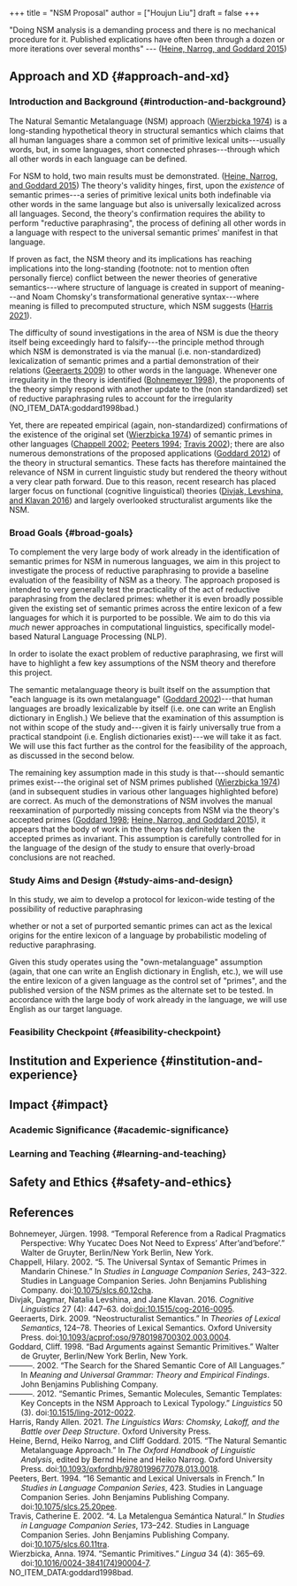 +++
title = "NSM Proposal"
author = ["Houjun Liu"]
draft = false
+++

"Doing NSM analysis is a demanding process and there is no mechanical procedure for it. Published explications have often been through a dozen or more iterations over several months" --- (<a href="#citeproc_bib_item_9">Heine, Narrog, and Goddard 2015</a>)


## Approach and XD {#approach-and-xd}


### Introduction and Background {#introduction-and-background}

The Natural Semantic Metalanguage (NSM) approach (<a href="#citeproc_bib_item_12">Wierzbicka 1974</a>) is a long-standing hypothetical theory in structural semantics which claims that all human languages share a common set of primitive lexical units---usually words, but, in some languages, short connected phrases---through which all other words in each language can be defined.

For NSM to hold, two main results must be demonstrated. (<a href="#citeproc_bib_item_9">Heine, Narrog, and Goddard 2015</a>) The theory's validity hinges, first, upon the _existence_ of semantic primes---a series of primitive lexical units both indefinable via other words in the same language but also is universally lexicalized across all languages. Second, the theory's confirmation requires the ability to perform "reductive paraphrasing", the process of defining all other words in a language with respect to the universal semantic primes' manifest in that language.

If proven as fact, the NSM theory and its implications has reaching implications into the long-standing (footnote: not to mention often personally fierce) conflict between the newer theories of generative semantics---where structure of language is created in support of meaning---and Noam Chomsky's transformational generative syntax---where meaning is filled to precomputed structure, which NSM suggests (<a href="#citeproc_bib_item_8">Harris 2021</a>).

The difficulty of sound investigations in the area of NSM is due the theory itself being exceedingly hard to falsify---the principle method through which NSM is demonstrated is via the manual (i.e. non-standardized) lexicalization of semantic primes and a partial demonstration of their relations (<a href="#citeproc_bib_item_4">Geeraerts 2009</a>) to other words in the language. Whenever one irregularity in the theory is identified (<a href="#citeproc_bib_item_1">Bohnemeyer 1998</a>), the proponents of the theory simply respond with another update to the (non standardized) set of reductive paraphrasing rules to account for the irregularity (NO_ITEM_DATA:goddard1998bad.)

Yet, there are repeated empirical (again, non-standardized) confirmations of the existence of the original set (<a href="#citeproc_bib_item_12">Wierzbicka 1974</a>) of semantic primes in other languages (<a href="#citeproc_bib_item_2">Chappell 2002</a>; <a href="#citeproc_bib_item_10">Peeters 1994</a>; <a href="#citeproc_bib_item_11">Travis 2002</a>); there are also numerous demonstrations of the proposed applications (<a href="#citeproc_bib_item_7">Goddard 2012</a>) of the theory in structural semantics. These facts has therefore maintained the relevance of NSM in current linguistic study but rendered the theory without a very clear path forward. Due to this reason, recent research has placed larger focus on functional (cognitive linguistical) theories (<a href="#citeproc_bib_item_3">Divjak, Levshina, and Klavan 2016</a>) and largely overlooked structuralist arguments like the NSM.


### Broad Goals {#broad-goals}

To complement the very large body of work already in the identification of semantic primes for NSM in numerous languages, we aim in this project to investigate the process of reductive paraphrasing to provide a baseline evaluation of the feasibility of NSM as a theory. The approach proposed is intended to very generally test the practicality of the act of reductive paraphrasing from the declared primes: whether it is even broadly possible given the existing set of semantic primes across the entire lexicon of a few languages for which it is purported to be possible. We aim to do this via _much_ newer approaches in computational linguistics, specifically model-based Natural Language Processing (NLP).

In order to isolate the exact problem of reductive paraphrasing, we first will have to highlight a few key assumptions of the NSM theory and therefore this project.

The semantic metalanguage theory is built itself on the assumption that "each language is its own metalanguage" (<a href="#citeproc_bib_item_6">Goddard 2002</a>)---that human languages are broadly lexicalizable by itself (i.e. one can write an English dictionary in English.) We believe that the examination of this assumption is not within scope of the study and---given it is fairly universally true from a practical standpoint (i.e. English dictionaries exist)---we will take it as fact. We will use this fact further as the control for the feasibility of the approach, as discussed in the second below.

The remaining key assumption made in this study is that---should semantic primes exist---the original set of NSM primes published (<a href="#citeproc_bib_item_12">Wierzbicka 1974</a>) (and in subsequent studies in various other languages highlighted before) are correct. As much of the demonstrations of NSM involves the manual reexamination of purportedly missing concepts from NSM via the theory's accepted primes (<a href="#citeproc_bib_item_5">Goddard 1998</a>; <a href="#citeproc_bib_item_9">Heine, Narrog, and Goddard 2015</a>), it appears that the body of work in the theory has definitely taken the accepted primes as invariant. This assumption is carefully controlled for in the language of the design of the study to ensure that overly-broad conclusions are not reached.


### Study Aims and Design {#study-aims-and-design}

In this study, we aim to develop a protocol for lexicon-wide testing of the possibility of reductive paraphrasing

whether or not a set of purported semantic primes can act as the lexical origins for the entire lexicon of a language by probabilistic modeling of reductive paraphrasing.

Given this study operates using the "own-metalanguage" assumption (again, that one can write an English dictionary in English, etc.), we will use the entire lexicon of a given language as the control set of "primes", and the published version of the NSM primes as the alternate set to be tested. In accordance with the large body of work already in the language, we will use English as our target language.


### Feasibility Checkpoint {#feasibility-checkpoint}


## Institution and Experience {#institution-and-experience}


## Impact {#impact}


### Academic Significance {#academic-significance}


### Learning and Teaching {#learning-and-teaching}


## Safety and Ethics {#safety-and-ethics}



## References

<style>.csl-entry{text-indent: -1.5em; margin-left: 1.5em;}</style><div class="csl-bib-body">
  <div class="csl-entry"><a id="citeproc_bib_item_1"></a>Bohnemeyer, Jürgen. 1998. “Temporal Reference from a Radical Pragmatics Perspective: Why Yucatec Does Not Need to Express’ After’and’before’.” Walter de Gruyter, Berlin/New York Berlin, New York.</div>
  <div class="csl-entry"><a id="citeproc_bib_item_2"></a>Chappell, Hilary. 2002. “5. The Universal Syntax of Semantic Primes in Mandarin Chinese.” In <i>Studies in Language Companion Series</i>, 243–322. Studies in Language Companion Series. John Benjamins Publishing Company. doi:<a href="https://doi.org/10.1075/slcs.60.12cha">10.1075/slcs.60.12cha</a>.</div>
  <div class="csl-entry"><a id="citeproc_bib_item_3"></a>Divjak, Dagmar, Natalia Levshina, and Jane Klavan. 2016. <i>Cognitive Linguistics</i> 27 (4): 447–63. doi:<a href="https://doi.org/doi:10.1515/cog-2016-0095">doi:10.1515/cog-2016-0095</a>.</div>
  <div class="csl-entry"><a id="citeproc_bib_item_4"></a>Geeraerts, Dirk. 2009. “Neostructuralist Semantics.” In <i>Theories of Lexical Semantics</i>, 124–78. Theories of Lexical Semantics. Oxford University Press. doi:<a href="https://doi.org/10.1093/acprof:oso/9780198700302.003.0004">10.1093/acprof:oso/9780198700302.003.0004</a>.</div>
  <div class="csl-entry"><a id="citeproc_bib_item_5"></a>Goddard, Cliff. 1998. “Bad Arguments against Semantic Primitives.” Walter de Gruyter, Berlin/New York Berlin, New York.</div>
  <div class="csl-entry"><a id="citeproc_bib_item_6"></a>———. 2002. “The Search for the Shared Semantic Core of All Languages.” In <i>Meaning and Universal Grammar: Theory and Empirical Findings</i>. John Benjamins Publishing Company.</div>
  <div class="csl-entry"><a id="citeproc_bib_item_7"></a>———. 2012. “Semantic Primes, Semantic Molecules, Semantic Templates: Key Concepts in the NSM Approach to Lexical Typology.” <i>Linguistics</i> 50 (3). doi:<a href="https://doi.org/10.1515/ling-2012-0022">10.1515/ling-2012-0022</a>.</div>
  <div class="csl-entry"><a id="citeproc_bib_item_8"></a>Harris, Randy Allen. 2021. <i>The Linguistics Wars: Chomsky, Lakoff, and the Battle over Deep Structure</i>. Oxford University Press.</div>
  <div class="csl-entry"><a id="citeproc_bib_item_9"></a>Heine, Bernd, Heiko Narrog, and Cliff Goddard. 2015. “The Natural Semantic Metalanguage Approach.” In <i>The Oxford Handbook of Linguistic Analysis</i>, edited by Bernd Heine and Heiko Narrog. Oxford University Press. doi:<a href="https://doi.org/10.1093/oxfordhb/9780199677078.013.0018">10.1093/oxfordhb/9780199677078.013.0018</a>.</div>
  <div class="csl-entry"><a id="citeproc_bib_item_10"></a>Peeters, Bert. 1994. “16 Semantic and Lexical Universals in French.” In <i>Studies in Language Companion Series</i>, 423. Studies in Language Companion Series. John Benjamins Publishing Company. doi:<a href="https://doi.org/10.1075/slcs.25.20pee">10.1075/slcs.25.20pee</a>.</div>
  <div class="csl-entry"><a id="citeproc_bib_item_11"></a>Travis, Catherine E. 2002. “4. La Metalengua Semántica Natural.” In <i>Studies in Language Companion Series</i>, 173–242. Studies in Language Companion Series. John Benjamins Publishing Company. doi:<a href="https://doi.org/10.1075/slcs.60.11tra">10.1075/slcs.60.11tra</a>.</div>
  <div class="csl-entry"><a id="citeproc_bib_item_12"></a>Wierzbicka, Anna. 1974. “Semantic Primitives.” <i>Lingua</i> 34 (4): 365–69. doi:<a href="https://doi.org/10.1016/0024-3841(74)90004-7">10.1016/0024-3841(74)90004-7</a>.</div>
  <div class="csl-entry">NO_ITEM_DATA:goddard1998bad.</div>
</div>